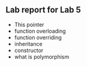 ## Lab report for Lab 5

- This pointer
- function overloading
- function overriding
- inheritance
- constructor
- what is polymorphism
